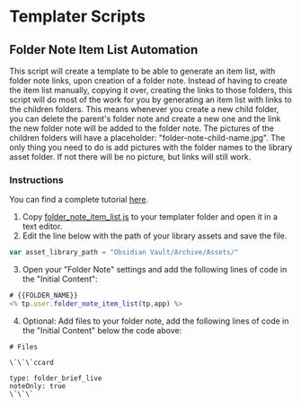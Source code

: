 # Templater Scripts

## Folder Note Item List Automation

This script will create a template to be able to generate an item list, with folder note links, upon creation of a folder note.
Instead of having to create the item list manually, copying it over, creating the links to those folders, this script will do most of the work for you by generating an item list with links to the children folders. This means whenever you create a new child folder, you can delete the parent's folder note and create a new one and the link the new folder note will be added to the folder note.
The pictures of the children folders will have a placeholder: "folder-note-child-name.jpg". The only thing you need to do is add pictures with the folder names to the library asset folder. If not there will be no picture, but links will still work.

### Instructions

You can find a complete tutorial [here](https://docs.kenjibailly.xyz/folder-navigation/).

1. Copy [folder_note_item_list.js](./folder_note_item_list.js) to your templater folder and open it in a text editor.
2. Edit the line below with the path of your library assets and save the file.
```js
var asset_library_path = "Obsidian Vault/Archive/Assets/"
```
3. Open your "Folder Note" settings and add the following lines of code in the "Initial Content":
```js
# {{FOLDER_NAME}}
<% tp.user.folder_note_item_list(tp,app) %>
```
4. Optional: Add files to your folder note, add the following lines of code in the "Initial Content" below the code above:
```
# Files

\`\`\`ccard

type: folder_brief_live
noteOnly: true
\`\`\`
```